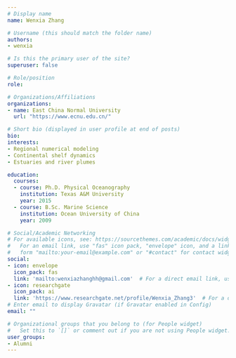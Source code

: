 ```yaml
---
# Display name
name: Wenxia Zhang

# Username (this should match the folder name)
authors:
- wenxia

# Is this the primary user of the site?
superuser: false

# Role/position
role:

# Organizations/Affiliations
organizations:
- name: East China Normal University
  url: "https://www.ecnu.edu.cn/"

# Short bio (displayed in user profile at end of posts)
bio:
interests:
- Regional numerical modeling
- Continental shelf dynamics
- Estuaries and river plumes

education:
  courses:
  - course: Ph.D. Physical Oceanography
    institution: Texas A&M University
    year: 2015
  - course: B.Sc. Marine Science
    institution: Ocean University of China
    year: 2009

# Social/Academic Networking
# For available icons, see: https://sourcethemes.com/academic/docs/widgets/#icons
#   For an email link, use "fas" icon pack, "envelope" icon, and a link in the
#   form "mailto:your-email@example.com" or "#contact" for contact widget.
social:
- icon: envelope
  icon_pack: fas
  link: 'mailto:wenxiazhanghh@gmail.com'  # For a direct email link, use "mailto:test@example.org".
- icon: researchgate
  icon_pack: ai
  link: 'https://www.researchgate.net/profile/Wenxia_Zhang3'  # For a direct email link, use "mailto:test@example.org".
# Enter email to display Gravatar (if Gravatar enabled in Config)
email: ""

# Organizational groups that you belong to (for People widget)
#   Set this to `[]` or comment out if you are not using People widget.  
user_groups:
- Alumni
---
```


